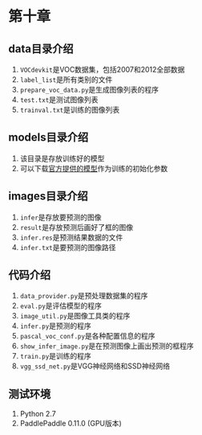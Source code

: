 # 第十章
## data目录介绍
1. `VOCdevkit`是VOC数据集，包括2007和2012全部数据
2. `label_list`是所有类别的文件
3. `prepare_voc_data.py`是生成图像列表的程序
4. `test.txt`是测试图像列表
5. `trainval.txt`是训练的图像列表

## models目录介绍
1. 该目录是存放训练好的模型
2. 可以下载[官方提供的模型](http://paddlepaddle.bj.bcebos.com/model_zoo/detection/ssd_model/vgg_model.tar.gz)作为训练的初始化参数

## images目录介绍
1. `infer`是存放要预测的图像
2. `result`是存放预测后画好了框的图像
3. `infer.res`是预测结果数据的文件
4. `infer.txt`是要预测的图像路径

## 代码介绍
1. `data_provider.py`是预处理数据集的程序
2. `eval.py`是评估模型的程序
3. `image_util.py`是图像工具类的程序
4. `infer.py`是预测的程序
5. `pascal_voc_conf.py`是各种配置信息的程序
6. `show_infer_image.py`是在预测图像上画出预测的框程序
7. `train.py`是训练的程序
8. `vgg_ssd_net.py`是VGG神经网络和SSD神经网络


## 测试环境
1. Python 2.7
2. PaddlePaddle 0.11.0 (GPU版本)
